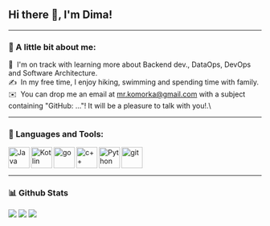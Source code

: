 ## Hi there 👋, I'm Dima!

---

### 🧐 A little bit about me:

🌱 &nbsp;I'm on track with learning more about Backend dev., DataOps, DevOps and Software Architecture.\
✍️ &nbsp;In my free time, I enjoy hiking, swimming and spending time with family.\
✉️ &nbsp;You can drop me an email at mr.komorka@gmail.com with a subject containing "GitHub: ..."! It will be a pleasure to talk with you!.\

---

### 🔨 Languages and Tools:

<a href="https://www.java.com" target="_blank"><img align="left" alt="Java" height ="42px" src="https://raw.githubusercontent.com/rahul-jha98/github_readme_icons/main/language_and_tools/square/java/java.svg"></a>
<a href="https://kotlinlang.org" target="_blank"><img align="left" alt="Kotlin" height ="42px" src="https://raw.githubusercontent.com/rahul-jha98/github_readme_icons/main/language_and_tools/square/kotlin/kotlin.svg"></a>
<a href="https://go.dev" target="_blank"><img align="left" alt="go" height ="42px" src="https://www.svgrepo.com/show/452214/go.svg"></a>
<a target="_blank"><img align="left" alt="c++" height ="42px" src="https://upload.wikimedia.org/wikipedia/commons/1/18/ISO_C%2B%2B_Logo.svg"></a>
<a href="https://www.python.org" target="_blank"><img align="left" alt="Python" height ="42px" src="https://raw.githubusercontent.com/rahul-jha98/github_readme_icons/main/language_and_tools/square/python/python.svg"></a>
<a href="https://git-scm.com/" target="_blank"> <img src="https://raw.githubusercontent.com/rahul-jha98/github_readme_icons/main/language_and_tools/square/git-scm/git-scm.svg" alt="git" height='42px'/> </a>

---

### 📊 Github Stats

![](https://github-profile-summary-cards.vercel.app/api/cards/profile-details?username=komorkaaa&theme=dracula)
![](https://github-profile-summary-cards.vercel.app/api/cards/repos-per-language?username=komorkaaa&theme=dracula)
![](https://github-profile-summary-cards.vercel.app/api/cards/most-commit-language?username=komorkaaa&theme=dracula)
